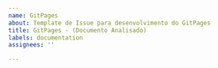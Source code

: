 ```yaml
---
name: GitPages
about: Template de Issue para desenvolvimento do GitPages
title: GitPages - (Documento Analisado)
labels: documentation
assignees: ''

---
```



